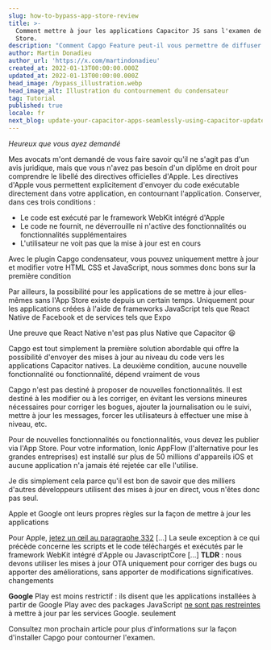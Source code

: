 ```yaml
---
slug: how-to-bypass-app-store-review
title: >-
  Comment mettre à jour les applications Capacitor JS sans l'examen de l'App
  Store.
description: "Comment Capgo Feature peut-il vous permettre de diffuser des mises à jour de code vers des applications iOS Ionic en direct et d'être entièrement conforme aux directives d'Apple\_?"
author: Martin Donadieu
author_url: 'https://x.com/martindonadieu'
created_at: 2022-01-13T00:00:00.000Z
updated_at: 2022-01-13T00:00:00.000Z
head_image: /bypass_illustration.webp
head_image_alt: Illustration du contournement du condensateur
tag: Tutorial
published: true
locale: fr
next_blog: update-your-capacitor-apps-seamlessly-using-capacitor-updater
---
```


_Heureux que vous ayez demandé_

Mes avocats m'ont demandé de vous faire savoir qu'il ne s'agit pas d'un avis juridique, mais que vous n'avez pas besoin d'un diplôme en droit pour comprendre le libellé des directives officielles d'Apple. Les directives d'Apple vous permettent explicitement d'envoyer du code exécutable directement dans votre application, en contournant l'application. Conserver, dans ces trois conditions :

* Le code est exécuté par le framework WebKit intégré d'Apple
* Le code ne fournit, ne déverrouille ni n'active des fonctionnalités ou fonctionnalités supplémentaires
* L'utilisateur ne voit pas que la mise à jour est en cours

Avec le plugin Capgo condensateur, vous pouvez uniquement mettre à jour et modifier votre HTML CSS et JavaScript, nous sommes donc bons sur la première condition

Par ailleurs, la possibilité pour les applications de se mettre à jour elles-mêmes sans l'App Store existe depuis un certain temps.
Uniquement pour les applications créées à l'aide de frameworks JavaScript tels que React Native de Facebook et de services tels que Expo

Une preuve que React Native n'est pas plus Native que Capacitor 😆

Capgo est tout simplement la première solution abordable qui offre la possibilité d'envoyer des mises à jour au niveau du code vers les applications Capacitor natives.
La deuxième condition, aucune nouvelle fonctionnalité ou fonctionnalité, dépend vraiment de vous

Capgo n'est pas destiné à proposer de nouvelles fonctionnalités. Il est destiné à les modifier ou à les corriger, en évitant les versions mineures nécessaires pour corriger les bogues, ajouter la journalisation ou le suivi, mettre à jour les messages, forcer les utilisateurs à effectuer une mise à niveau, etc.

Pour de nouvelles fonctionnalités ou fonctionnalités, vous devez les publier via l'App Store. Pour votre information, Ionic AppFlow (l'alternative pour les grandes entreprises) est installé sur plus de 50 millions d'appareils iOS et aucune application n'a jamais été rejetée car elle l'utilise.

Je dis simplement cela parce qu'il est bon de savoir que des milliers d'autres développeurs utilisent des mises à jour en direct, vous n'êtes donc pas seul.

Apple et Google ont leurs propres règles sur la façon de mettre à jour les applications

Pour Apple, [jetez un œil au paragraphe 332](https://developerapplecom/programs/information/Apple_Developer_Program_Information_8_12_15pdf/)
\[…\] La seule exception à ce qui précède concerne les scripts et le code téléchargés et exécutés par le framework WebKit intégré d'Apple ou JavascriptCore \[…\] __TLDR__ : nous devons utiliser les mises à jour OTA uniquement pour corriger des bugs ou apporter des améliorations, sans apporter de modifications significatives. changements

__Google__ Play est moins restrictif : ils disent que les applications installées à partir de Google Play avec des packages JavaScript [ne sont pas restreintes](https://supportgooglecom/googleplay/android-developer/answer/9888379/?hl=en) à mettre à jour par les services Google. seulement


Consultez mon prochain article pour plus d'informations sur la façon d'installer Capgo pour contourner l'examen.